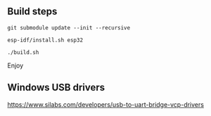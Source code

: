 ## Build steps ##

`git submodule update --init --recursive`

`esp-idf/install.sh esp32`

`./build.sh`

Enjoy

## Windows USB drivers
https://www.silabs.com/developers/usb-to-uart-bridge-vcp-drivers
